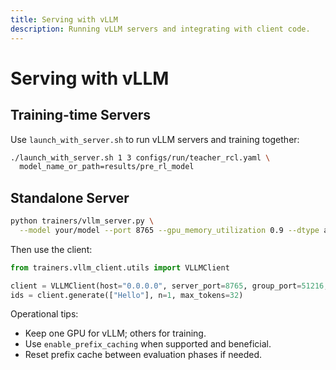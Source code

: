 ```yaml
---
title: Serving with vLLM
description: Running vLLM servers and integrating with client code.
---
```


# Serving with vLLM

## Training-time Servers

Use `launch_with_server.sh` to run vLLM servers and training together:

```bash
./launch_with_server.sh 1 3 configs/run/teacher_rcl.yaml \
  model_name_or_path=results/pre_rl_model
```

## Standalone Server

```bash
python trainers/vllm_server.py \
  --model your/model --port 8765 --gpu_memory_utilization 0.9 --dtype auto
```

Then use the client:

```python
from trainers.vllm_client.utils import VLLMClient

client = VLLMClient(host="0.0.0.0", server_port=8765, group_port=51216, connection_timeout=120)
ids = client.generate(["Hello"], n=1, max_tokens=32)
```

Operational tips:

- Keep one GPU for vLLM; others for training.
- Use `enable_prefix_caching` when supported and beneficial.
- Reset prefix cache between evaluation phases if needed.

